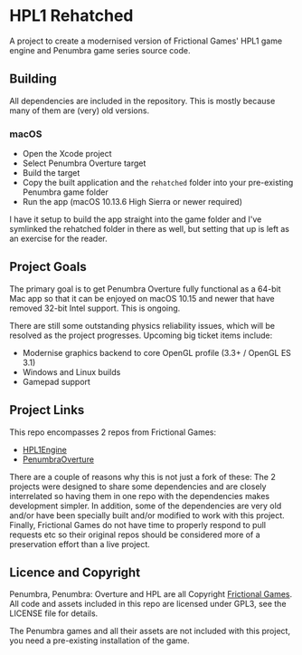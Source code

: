 HPL1 Rehatched
==============
A project to create a modernised version of Frictional Games' HPL1 game engine and Penumbra game series source code.

Building
--------
All dependencies are included in the repository. This is mostly because many of them are (very) old versions.

### macOS

* Open the Xcode project
* Select Penumbra Overture target
* Build the target
* Copy the built application and the `rehatched` folder into your pre-existing Penumbra game folder
* Run the app (macOS 10.13.6 High Sierra or newer required)

I have it setup to build the app straight into the game folder and I've symlinked the rehatched folder
in there as well, but setting that up is left as an exercise for the reader.

Project Goals
-------------
The primary goal is to get Penumbra Overture fully functional as a 64-bit Mac app so that it
can be enjoyed on macOS 10.15 and newer that have removed 32-bit Intel support. This is ongoing.

There are still some outstanding physics reliability issues,
which will be resolved as the project progresses. Upcoming big ticket items include:

* Modernise graphics backend to core OpenGL profile (3.3+ / OpenGL ES 3.1)
* Windows and Linux builds
* Gamepad support

Project Links
-------------
This repo encompasses 2 repos from Frictional Games:

* [HPL1Engine](https://github.com/FrictionalGames/HPL1Engine)
* [PenumbraOverture](https://github.com/FrictionalGames/PenumbraOverture)

There are a couple of reasons why this is not just a fork of these:
The 2 projects were designed to share some dependencies and are closely interrelated
so having them in one repo with the dependencies makes development simpler. In addition,
some of the dependencies are very old and/or have been specially built and/or modified
to work with this project. Finally, Frictional Games do not have time to properly
respond to pull requests etc so their original repos should be considered more of
a preservation effort than a live project.

Licence and Copyright
---------------------
Penumbra, Penumbra: Overture and HPL are all Copyright [Frictional Games](https://frictionalgames.com/). 
All code and assets included in this repo are licensed under GPL3, see the LICENSE file for details.

The Penumbra games and all their assets are not included with this project,
you need a pre-existing installation of the game.
